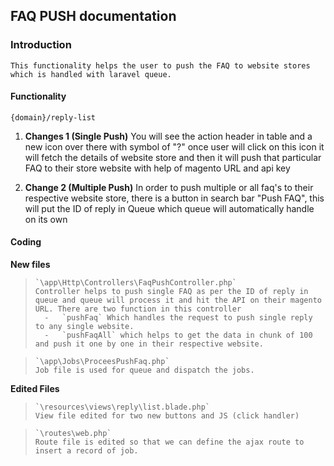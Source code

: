 ## FAQ PUSH documentation

### Introduction

    This functionality helps the user to push the FAQ to website stores which is handled with laravel queue.

#### Functionality

    {domain}/reply-list

1. **Changes 1 (Single Push)**
   You will see the action header in table and a new icon over there with symbol of "?"
   once user will click on this icon it will fetch the details of website store and then it will push that particular FAQ to their store website with help of magento URL and api key

2. **Change 2 (Multiple Push)**
   In order to push multiple or all faq's to their respective website store, there is a button in search bar "Push FAQ", this will put the ID of reply in Queue which queue will automatically handle on its own

#### Coding

**New files**

>     `\app\Http\Controllers\FaqPushController.php`
>     Controller helps to push single FAQ as per the ID of reply in queue and queue will process it and hit the API on their magento URL. There are two function in this controller
>     	-	`pushFaq` Which handles the request to push single reply to any single website.
>      	-	`pushFaqAll` which helps to get the data in chunk of 100 and push it one by one in their respective website.

>     `\app\Jobs\ProceesPushFaq.php`
>     Job file is used for queue and dispatch the jobs.

**Edited Files**

>     `\resources\views\reply\list.blade.php`
>     View file edited for two new buttons and JS (click handler)

>     `\routes\web.php`
>     Route file is edited so that we can define the ajax route to insert a record of job.
